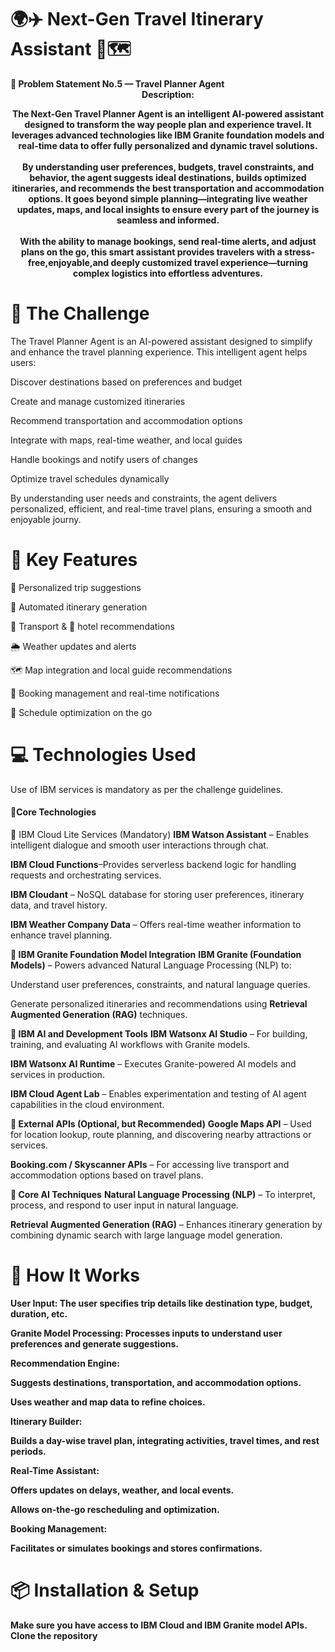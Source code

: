 <h1>
🌍✈️ Next-Gen Travel Itinerary Assistant 🤖🗺️
</h1>
<b>📝 Problem Statement No.5 — Travel Planner Agent</b><br>
<center><b>Description:</b><br></center>

<b><div align="center"> The Next-Gen Travel Planner Agent is an intelligent AI-powered assistant designed to transform the way people plan and experience travel. It leverages advanced technologies like IBM Granite foundation models and real-time data to offer fully personalized and dynamic travel solutions. <br><br> By understanding user preferences, budgets, travel constraints, and behavior, the agent suggests ideal destinations, builds optimized itineraries, and recommends the best transportation and accommodation options. It goes beyond simple planning—integrating live weather updates, maps, and local insights to ensure every part of the journey is seamless and informed. <br><br> With the ability to manage bookings, send real-time alerts, and adjust plans on the go, this smart assistant provides travelers with a stress-free,enjoyable,and deeply customized travel experience—turning complex logistics into effortless adventures. </div></b>
<h1>📌 The Challenge</h1>
The Travel Planner Agent is an AI-powered assistant designed to simplify and enhance the travel planning experience. This intelligent agent helps users:

Discover destinations based on preferences and budget

Create and manage customized itineraries

Recommend transportation and accommodation options

Integrate with maps, real-time weather, and local guides

Handle bookings and notify users of changes

Optimize travel schedules dynamically

By understanding user needs and constraints, the agent delivers personalized, efficient, and real-time travel plans, ensuring a smooth and enjoyable journy.

<h1>🧠 Key Features</h1>

🧳 Personalized trip suggestions

📅 Automated itinerary generation

🚗 Transport & 🏨 hotel recommendations

🌦️ Weather updates and alerts

🗺️ Map integration and local guide recommendations

📲 Booking management and real-time notifications

📍 Schedule optimization on the go
<h1><b>
💻 Technologies Used
</b></h1>
Use of IBM services is mandatory as per the challenge guidelines.
<h4>🔧Core Technologies</h4>
🚀 IBM Cloud Lite Services (Mandatory)
<b>IBM Watson Assistant</b> – Enables intelligent dialogue and smooth user interactions through chat.

<b>IBM Cloud Functions</b>–Provides serverless backend logic for handling requests and orchestrating services.

<b>IBM Cloudant</b> – NoSQL database for storing user preferences, itinerary data, and travel history.

<b>IBM Weather Company Data</b> – Offers real-time weather information to enhance travel planning.

<b>🧠 IBM Granite Foundation Model Integration</b>
<b>IBM Granite (Foundation Models)</b> – Powers advanced Natural Language Processing (NLP) to:

Understand user preferences, constraints, and natural language queries.

Generate personalized itineraries and recommendations using <b>Retrieval Augmented Generation (RAG)</b> techniques.

<b>🧪 IBM AI and Development Tools</b>
<b>IBM Watsonx AI Studio</b> – For building, training, and evaluating AI workflows with Granite models.

<b>IBM Watsonx AI Runtime</b> – Executes Granite-powered AI models and services in production.

<b>IBM Cloud Agent Lab</b> – Enables experimentation and testing of AI agent capabilities in the cloud environment.

<b>🧭 External APIs (Optional, but Recommended)</b>
<b>Google Maps API</b> – Used for location lookup, route planning, and discovering nearby attractions or services.

<b>Booking.com / Skyscanner APIs</b> – For accessing live transport and accommodation options based on travel plans.

<b>🧠 Core AI Techniques</b>
<b>Natural Language Processing (NLP)</b> – To interpret, process, and respond to user input in natural language.

<b>Retrieval Augmented Generation (RAG)</b> – Enhances itinerary generation by combining dynamic search with large language model generation.

<h1>🚀 How It Works</h1>
<b>User Input:<b> The user specifies trip details like destination type, budget, duration, etc.

<b>Granite Model Processing:</b> Processes inputs to understand user preferences and generate suggestions.

<b>Recommendation Engine:</b>

Suggests destinations, transportation, and accommodation options.

Uses weather and map data to refine choices.

<b>Itinerary Builder:<b/>

Builds a day-wise travel plan, integrating activities, travel times, and rest periods.

<b>Real-Time Assistant:</b>

Offers updates on delays, weather, and local events.

Allows on-the-go rescheduling and optimization.

<b>Booking Management:</b>

Facilitates or simulates bookings and stores confirmations.
<h1>📦 Installation & Setup</h1>
Make sure you have access to IBM Cloud and IBM Granite model APIs.
<br><b>Clone the repository</b></br>
